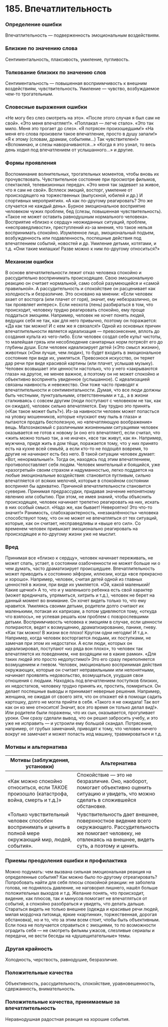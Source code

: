 # 185. Впечатлительность

### Определение ошибки
Впечатлительность — подверженность эмоциональным воздействиям.

### Близкие по значению слова
Сентиментальность, плаксивость, умиление, пугливость.

### Толкование близких по значению слов
Сентиментальность — повышенная восприимчивость к внешним воздействиям, чувствительность.
Умиление — чувство, возбуждаемое чем-то трогательным.

### Словесные выражения ошибки
«Не могу без слез смотреть на это».
«После этого случая я был сам не свой».
«Это меня впечатляет!».
«Поплакал — легче стало».
«Это так мило. Меня это трогает до слез».
«Я потрясен произошедшим!»
«На меня его слова произвели такое впечатление, просто в душу запали!»
«Я к этому (словам, драмам, событиям...) Так чувствителен!»
«Вспоминаю, и слезы наворачиваются...»
«Когда я это узнал, то весь день ходил под впечатлением от услышанного...» и другие.

### Формы проявления
Воспоминание волнительных, трогательных моментов, чтобы вновь их прочувствовать.
Чувствительное состояние при просмотре фильмов, спектаклей, телевизионных передач. «Это меня так задевает за живое, что я сам не свой».
Всплеск эмоций, восторг, умиление от происходящего на торжественных (выпускной, юбилей и др.) И спортивных мероприятиях. «А как по-другому реагировать? Это же случается не каждый день».
Бурное эмоциональное восприятие человеком чужих проблем, бед (слезы, повышенная чувствительность). «Такое не может оставить равнодушным нормального человека».
Восприятие «близко к сердцу» неожиданных ситуаций, проблем, «несправедливости», преступлений из-за мнения, что такое нельзя воспринимать спокойно.
Изумленное лицо, эмоциональный подъем, возбужденность или подавленность, поспешные действия под впечатлением событий, новостей и др.
Умиление детьми, котятами, и т.д. «Они такие милашки! Разве можно к ним по-другому относиться?»

### Механизм ошибки
В основе впечатлительности лежит отказ человека спокойно и рассудительно воспринимать происходящее. Свою эмоциональную реакцию он считает нормальной, само собой разумеющейся и «самой правильной». А рассудительность и спокойствие он расценивает как холодность и безразличие. Это основано на мнении: «Если человек ахает от восторга (или плачет от горя), значит, ему небезразлично, он так проявляет интерес». Если неохота (лень) разбираться в том, что происходит, человеку трудно реагировать спокойно, ему проще поддаться эмоциям.
Например, человек не хочет понять людей, ведущих себя не так, как для него привычно, поэтому он поражается: «Да как так можно! И с кем же я связался!»
Одной из основных причин впечатлительности является идеализация — превознесение, вплоть до создания культа из чего-либо. Если человек создал себе культ чистоты, то малейшая грязь или несоблюдение санитарных норм потрясёт его до глубины души. Если человек идеализирует детей («Это смысл жизни»), животных («Они лучше, чем люди»), то будет входить в эмоциональное состояние при виде их, умиляться. Превознося искусство, он теряет дар речи при виде красивой картины (или плачет, услышав музыку). Человек возвышает эти ценности настолько, что у него «закрываются глаза» на другое, не менее важное, а поэтому он не может спокойно и объективно воспринять увиденное (услышанное).
С идеализацией связаны наивность и невежество. Они тоже часто приводят к впечатлительности и сентиментальности. Думая, что все люди должны быть честными, пунктуальными, ответственными и т.д., а в жизни сталкиваясь с совсем другим (люди поступают с человеком не так, как он ожидал), человек сильно впечатляется. Ему трудно это принять («Как такое может быть?»). Из-за наивности человек может попасться на уловку мошенников, которые «пускают ему пыль в глаза» и пытаются продать бесполезную, но «впечатляющую воображение» вещь.
Малознакомый с различными жизненными ситуациями человек оказывается не готов к новому (и оно его впечатляет), если считал, что «жить можно только так, а не иначе», «все так живут, как я». Например, мужчина, придя жить в дом тёщи, поражается тому, что у них принято есть на кухне всей семьёй, а если кто-то не подошёл вовремя, то другие не начинают есть без него. В такой ситуации человек думает: «Вот, ненормальные!». Тогда он, находясь под этим впечатлением, противопоставляет себя людям.
Человек мнительный и боящийся, уже «разогретый» своим страхом и надуманностью, легко поддается на любые эмоциональные воздействия: становится пугливым, сильно впечатляется от всяких мелочей, которые в спокойном состоянии воспринял бы адекватно.
Причиной впечатлительности становится суеверие. Принимая предрассудки, придавая значение непонятному явлению или событию. При этом, не имея знаний, чтобы объяснить происходящее, человек начинает трепетно реагировать на них, искать в них особый смысл. «Надо же, как бывает! Невероятно! Это что-то значит!»
Ранимость, слабохарактерность, «незакалённость» человека способствуют тому, что он не может не впечатляться от тех ситуаций, которые, как он считает, несправедливы и «выше его сил».
Со временем человек привыкает эмоционально реагировать на происходящее и по-другому жизни уже не мыслит.

### Вред
Принимая все «близко к сердцу», человек начинает переживать, не может спать, устает, в состоянии озабоченности не может больше ни о чем думать, часто драматизирует происшедшее.
Впечатлительность может приводить к состоянию эйфории, иллюзии, когда «все прекрасно и хорошо». Например, человек, считая детей одной из главных ценностей в жизни, при виде их умиляется. «Ой, какой маленький! Какие щечки!» А то, что и у маленького ребенка есть свой характер (может вредничать, упрямиться, хитрить и т.д.), человек не берет на данный момент во внимание. Он хочет видеть только то, что ему нравится. Умиляясь своими детьми, родители долго считают их маленькими, потакая их капризам, а потом удивляются тому, «откуда что взялось», не успевая решать ком проблем с повзрослевшими детьми.
Восприимчивость человека к эмоциям в случае, если ценности попираются, ведет к возмущению, драматизированию, панике, гневу. «Как так можно! В жизни все плохо! Кругом одни негодяи! И т.д.». Например, когда человек восторгается людьми, их поступками, не замечая при этом их недостатки. А если люди, которых он идеализировал, поступают «из ряда вон плохо», то человек так впечатляется их поведением, «не входящим ни в какие рамки». «Для таких людей это просто недопустимо!» Это его сразу переполняется возмущением и гневом.
Человек, эмоционально воспринимая действия окружающих, которые он считает неправильными или непонятными, начинает проявлять недовольство, возмущаться, ухудшая свои отношения с людьми.
Находясь под впечатлением поступков близких, их недостатков, человеку трудно принять их, простить, помириться. Он делает поспешные выводы и принимает неверные решения. Например, женщина, не ожидая от своего зятя, что он откажет ей в помощи садить картошку, долго не могла прийти в себя. «Такого я не ожидала! Так вот как он ко мне относится! Значит, все это время он только делал вид!». Или родители были поражены, что их сын, оказывается, прогуливает уроки. Они сразу сделали вывод, что он решил забросить учебу, и это уже не исправить — и устроили ему большой скандал.
Потрясения, например, от грубых замечаний, приводят к тому, что человек ничего вокруг не замечает и может попасть иод машину, травмироваться и т.д.

### Мотивы и альтернатива
Мотивы (заблуждения, установки) | Альтернатива
---|---
«Как можно спокойно относиться, если ТАКОЕ произошло (катастрофа, война, смерть и т.д.)»	| Спокойствие — это не безразличие. Оно, наоборот, помогает объективно оценить ситуацию и увидеть, что можно сделать в сложившейся обстановке.
«Только чувствительный человек способен воспринимать и ценить в полной мере окружающий мир, людей, события».	| Чувствительность дает внешнее, поверхностное видение всего окружающего. Рассудительность же помогает человеку, не отвлекаясь на внешнее, видеть суть, а поэтому и ценить.

### Приемы преодоления ошибки и профилактика
Можно подумать: чем вызвана сильная эмоциональная реакция на определенные события? Как можно было по-другому отреагировать?
Попробовать найти для себя плюсы спокойной реакции: не заболела голова, не поднялось давление, не наговорил лишнего, нашёл больше положительных выходов и т.д.
Желание понять, что происходит, видение, как плюсов, так и минусов помогает не впечатляться от событий, а спокойно разобраться и увидеть, что делать дальше.
Стараться видеть не только внешнее (одежда и красивые речи людей, милая мордочка питомца, яркие «картинки», торжественная, дорогая обстановка), но и то, что за этим всем стоит, чтобы быть объективным.
Если пока не получается справиться с эмоциями, то по возможности оградить себя — не смотреть фильмы ужасов, слезливые сериалы и передачи, не вести беседы на «душещипательные» темы.

### Другая крайность
Холодность, черствость, равнодушие, безразличие.

### Положительные качества 
Объективность, рассудительность, спокойствие, уравновешенность, сдержанность, внимательность.

### Положительные качества, принимаемые за впечатлительность
Неравнодушная радостная реакция на хорошие события.
 
